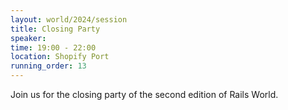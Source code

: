 ```yaml
---
layout: world/2024/session
title: Closing Party
speaker:
time: 19:00 - 22:00
location: Shopify Port
running_order: 13
---
```


Join us for the closing party of the second edition of Rails World.
